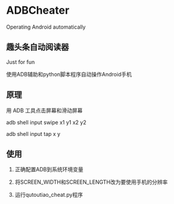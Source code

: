 # ADBCheater

Operating Android automatically

## 趣头条自动阅读器

Just for fun

使用ADB辅助和python脚本程序自动操作Android手机

## 原理

用 ADB 工具点击屏幕和滑动屏幕

adb shell input swipe x1 y1 x2 y2

adb shell input tap x y

## 使用

1. 正确配置ADB到系统环境变量

2. 将SCREEN_WIDTH和SCREEN_LENGTH改为要使用手机的分辨率

3. 运行qutoutiao_cheat.py程序
